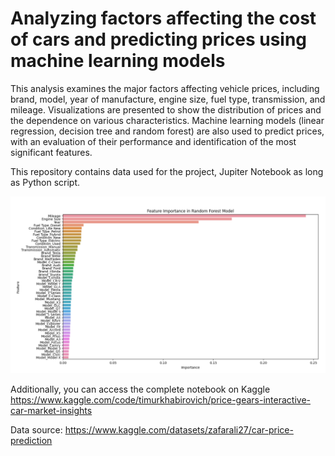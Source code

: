 # Analyzing factors affecting the cost of cars and predicting prices using machine learning models

This analysis examines the major factors affecting vehicle prices, including brand, model, year of manufacture, engine size, fuel type, transmission, and mileage. Visualizations are presented to show the distribution of prices and the dependence on various characteristics. Machine learning models (linear regression, decision tree and random forest) are also used to predict prices, with an evaluation of their performance and identification of the most significant features.

This repository contains data used for the project, Jupiter Notebook as long as Python script. 

<img src="price.png" width="600">

Additionally, you can access the complete notebook on Kaggle https://www.kaggle.com/code/timurkhabirovich/price-gears-interactive-car-market-insights

Data source: https://www.kaggle.com/datasets/zafarali27/car-price-prediction
